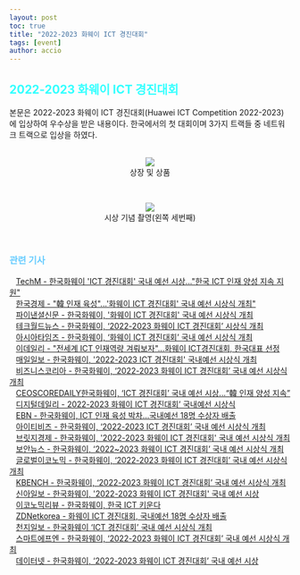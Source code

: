 ```yaml
---
layout: post
toc: true
title: "2022-2023 화웨이 ICT 경진대회"
tags: [event]
author: accio
---
```


## <span style="color:#33FFFF;">2022-2023 화웨이 ICT 경진대회</span>
본문은 2022-2023 화웨이 ICT 경진대회(Huawei ICT Competition 2022-2023)에 입상하여 우수상을 받은 내용이다. 한국에서의 첫 대회이며 3가지 트랙들 중 네트워크 트랙으로 입상을 하였다.
<br>
<br>
<div style="text-align:center;">
<figure>
<img src="https://user-images.githubusercontent.com/92027143/214890891-c708c95a-ef0a-4826-924e-9cb1368af610.jpg" >
<figcaption>
상장 및 상품
</figcaption>
</figure>
</div>
<br>
<div style="text-align:center;">
<figure>
<img src="https://user-images.githubusercontent.com/92027143/214892105-e94f7fba-7d1d-4b1e-9387-68f3f5690f75.jpg" >
<figcaption>
시상 기념 촬영(왼쪽 세번째)
</figcaption>
</figure>
</div>
<br>


### <span style="color:#66CCFF;">관련 기사</span>
<p>
<div>
   <a href="https://www.techm.kr/news/articleView.html?idxno=105095" target="_blank">TechM - 한국화웨이 'ICT 경진대회' 국내 예선 시상…"한국 ICT 인재 양성 지속 지원"</a>
<br>
   <a href="https://www.hankyung.com/it/article/202212236717i" target="_blank">한국경제 - "韓 인재 육성"…'화웨이 ICT 경진대회' 국내 예선 시상식 개최"</a>
<br>
   <a href="http://www.efnews.co.kr/news/articleView.html?idxno=100649" target="_blank">파이낸셜신문 - 한국화웨이, '화웨이 ICT 경진대회' 국내 예선 시상식 개최</a>
<br>
   <a href="https://www.epnc.co.kr/news/articleView.html?idxno=230733" target="_blank">테크월드뉴스 - 한국화웨이, ‘2022-2023 화웨이 ICT 경진대회’ 시상식 개최</a>
<br>
   <a href="https://www.asiatime.co.kr/article/20221223500244" target="_blank">아시아타임즈 - 한국화웨이, ‘화웨이 ICT 경진대회’ 국내 예선 시상식 개최</a>
<br>
   <a href="https://www.edaily.co.kr/news/read?newsId=02712566632561472&mediaCodeNo=257" target="_blank">이데일리 - "전세계 ICT 인재역량 겨뤄보자"…화웨이 ICT경진대회, 한국대표 선정</a>
<br>
   <a href="http://www.m-i.kr/news/articleView.html?idxno=974646" target="_blank">매일일보 - 한국화웨이, '2022-2023 ICT 경진대회' 국내예선 시상식 개최</a>
<br>
   <a href="http://www.businesskorea.co.kr/news/articleView.html?idxno=106576" target="_blank">비즈니스코리아 - 한국화웨이, ‘2022-2023 화웨이 ICT 경진대회’ 국내 예선 시상식 개최</a>
<br>
   <a href="https://www.ceoscoredaily.com/page/view/2022122316033768548" target="_blank">CEOSCOREDAILY한국화웨이, ‘ICT 경진대회’ 국내 예선 시상…“韓 인재 양성 지속”</a>
<br>
   <a href="https://www.ddaily.co.kr/news/article/?no=254084" target="_blank">디지털데일리 - 2022-2023 화웨이 ICT 경진대회’ 국내예선 시상식</a>
<br>
   <a href="https://www.ebn.co.kr/news/view/1560425/?sc=Naver" target="_blank">EBN - 한국화웨이, ICT 인재 육성 박차…국내예선 18명 수상자 배출</a>
<br>
   <a href="http://www.it-b.co.kr/news/articleView.html?idxno=65121" target="_blank">아이티비즈 - 한국화웨이, ‘2022-2023 ICT 경진대회’ 국내 예선 시상식 개최</a>
<br>
   <a href="https://www.viva100.com/main/view.php?key=20221223010007477" target="_blank">브릿지경제 - 한국화웨이, '2022-2023 화웨이 ICT 경진대회' 국내 예선 시상식 개최</a>
<br>
   <a href="https://www.boannews.com/media/view.asp?idx=112932&kind=" target="_blank">보안뉴스 - 한국화웨이, ‘2022~2023 화웨이 ICT 경진대회’ 국내 예선 시상식 개최</a>
<br>
   <a href="https://news.g-enews.com/ko-kr/news/article/news_all/20221223145903710406941316ce_1/article.html?md=20221223150137_U" target="_blank">글로벌이코노믹 - 한국화웨이, ‘2022-2023 화웨이 ICT 경진대회’ 국내 예선 시상식 개최</a>
<br>
   <a href="https://kbench.com/?q=node/239955" target="_blank">KBENCH - 한국화웨이, ‘2022-2023 화웨이 ICT 경진대회’ 국내 예선 시상식 개최</a>
<br>
   <a href="http://www.shinailbo.co.kr/news/articleView.html?idxno=1640582" target="_blank">신아일보 - 한국화웨이, '2022-2023 화웨이 ICT 경진대회' 국내 예선 시상</a>
<br>
   <a href="https://www.econovill.com/news/articleView.html?idxno=598634" target="_blank">이코노믹리뷰 - 한국화웨이, 한국 ICT 키운다</a>
<br>
   <a href="https://zdnet.co.kr/view/?no=20221223142149" target="_blank">ZDNetkorea - 화웨이 ICT 경진대회, 국내예선 18명 수상자 배출</a>
<br>
   <a href="https://www.newscj.com/article/20221223580304" target="_blank">천지일보 - 한국화웨이 ‘ICT 경진대회’ 국내 예선 시상식 개최</a>
<br>
   <a href="https://www.smartfn.co.kr/article/view/sfn202212230055" target="_blank">스마트에프엔 - 한국화웨이, ‘2022-2023 화웨이 ICT 경진대회’ 국내 예선 시상식 개최</a>
<br>
   <a href="http://www.datanet.co.kr/news/articleView.html?idxno=179576" target="_blank">데이터넷 - 한국화웨이, ‘2022-2023 화웨이 ICT 경진대회’ 국내 예선 시상</a>
<br>

</div>
</p>